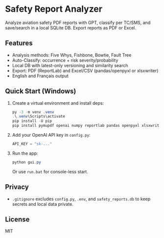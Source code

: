 # Safety Report Analyzer

Analyze aviation safety PDF reports with GPT, classify per TC/SMS, and save/search in a local SQLite DB. Export reports as PDF or Excel.

## Features
- Analysis methods: Five Whys, Fishbone, Bowtie, Fault Tree
- Auto-Classify: occurrence + risk severity/probability
- Local DB with latest-only versioning and similarity search
- Export: PDF (ReportLab) and Excel/CSV (pandas/openpyxl or xlsxwriter)
- English and Français output

## Quick Start (Windows)
1. Create a virtual environment and install deps:
   ```powershell
   py -3 -m venv .venv
   .\.venv\Scripts\activate
   pip install -U pip
   pip install pymupdf openai numpy reportlab pandas openpyxl xlsxwriter
   ```
2. Add your OpenAI API key in `config.py`:
   ```python
   API_KEY = "sk-..."
   ```
3. Run the app:
   ```powershell
   python gui.py
   ```
   Or use `run.bat` for console-less start.

## Privacy
- `.gitignore` excludes `config.py`, `.env`, and `safety_reports.db` to keep secrets and local data private.

## License
MIT
